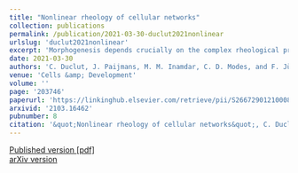 ```yaml
---
title: "Nonlinear rheology of cellular networks"
collection: publications
permalink: /publication/2021-03-30-duclut2021nonlinear
urlslug: 'duclut2021nonlinear'
excerpt: 'Morphogenesis depends crucially on the complex rheological properties of cell tissues and on their ability to maintain mechanical integrity while rearranging at long times. In this paper, we study the rheology of polygonal cellular networks described by a vertex model in the presence of fluctuations. We use a triangulation method to decompose shear into cell shape changes and cell rearrangements. Considering the steady-state stress under constant shear, we observe nonlinear shear-thinning behavior at all magnitudes of the fluctuations, and an even stronger nonlinear regime at lower values of the fluctuations. We successfully capture this nonlinear rheology by a mean-field model that describes the tissue in terms of cell elongation and cell rearrangements. We furthermore introduce anisotropic active stresses in the vertex model and analyze their effect on rheology. We include this anisotropy in the mean-field model and show that it recapitulates the behavior observed in the simulations. Our work clarifies how tissue rheology is related to stochastic cell rearrangements and provides a simple biophysical model to describe biological tissues. Further, it highlights the importance of nonlinearities when discussing tissue mechanics.'
date: 2021-03-30
authors: 'C. Duclut, J. Paijmans, M. M. Inamdar, C. D. Modes, and F. Jülicher'
venue: 'Cells &amp; Development'
volume: ''
page: '203746'
paperurl: 'https://linkinghub.elsevier.com/retrieve/pii/S2667290121000802'
arxivid: '2103.16462'
pubnumber: 8
citation: '&quot;Nonlinear rheology of cellular networks&quot;, C. Duclut, J. Paijmans, M. M. Inamdar, C. D. Modes, and F. Jülicher, <i>Cells &amp; Development</i> <b></b>, 203746 (2021).'
---
```

[Published version <i class="fa fa-external-link-alt fa-xs" aria-hidden="true"></i>](https://linkinghub.elsevier.com/retrieve/pii/S2667290121000802)
[[pdf] <i class="fa fa-download fa-xs" aria-hidden="true"></i>](http://charlieduclut.github.io/files/duclut2021nonlinear.pdf)
<br/>
[arXiv version <i class="fa fa-external-link-alt fa-xs" aria-hidden="true"></i>](https://arxiv.org/abs/2103.16462)
